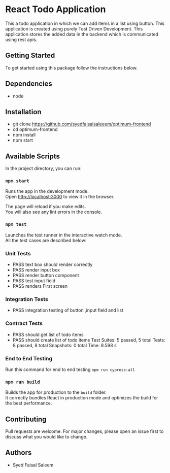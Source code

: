 # React Todo Application
This a todo application in which we can add items in a list using button. This application is created using purely Test Driven Development. This application stores the added data
in the backend which is communicated using rest apis.
## Getting Started
To get started using this package follow the instructions below.
## Dependencies
- node
## Installation
- git clone https://github.com/syedfaisalsaleeem/optimum-frontend
- cd optimum-frontend
- npm install
- npm start
## Available Scripts

In the project directory, you can run:

### `npm start`

Runs the app in the development mode.\
Open [http://localhost:3000](http://localhost:3000) to view it in the browser.

The page will reload if you make edits.\
You will also see any lint errors in the console.

### `npm test`

Launches the test runner in the interactive watch mode.\
All the test cases are described below:
### Unit Tests
- PASS  text box should render correctly
- PASS  render input box
- PASS  render button component
- PASS  test input field
- PASS  renders First screen
### Integration Tests
- PASS  integration testing of button ,input field and list
### Contract Tests
- PASS  should get list of todo items
- PASS  should create list of todo items
Test Suites: 5 passed, 5 total
Tests:       8 passed, 8 total
Snapshots:   0 total
Time:        8.598 s

### End to End Testing
Run this command for end to end testing
`npm run cypress:all`

### `npm run build`

Builds the app for production to the `build` folder.\
It correctly bundles React in production mode and optimizes the build for the best performance.

## Contributing
Pull requests are welcome. For major changes, please open an issue first to discuss what you would like to change.

## Authors
- Syed Faisal Saleem 

